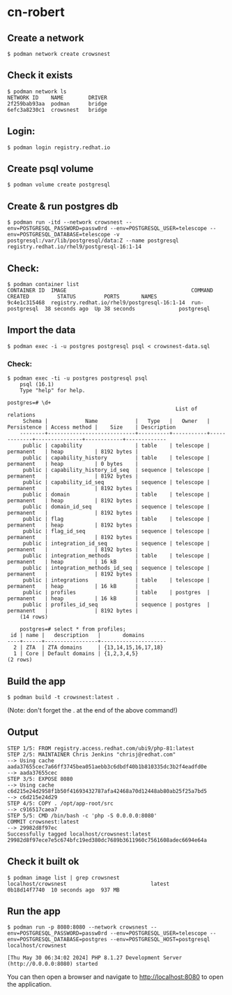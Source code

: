# cn-robert

## Create a network
```$ podman network create crowsnest```

## Check it exists
```
$ podman network ls
NETWORK ID    NAME        DRIVER
2f259bab93aa  podman      bridge
6efc3a8230c1  crowsnest   bridge
```

## Login:
```$ podman login registry.redhat.io```

## Create psql volume
```$ podman volume create postgresql```

## Create & run postgres db
```$ podman run -itd --network crowsnest --env=POSTGRESQL_PASSWORD=passw0rd --env=POSTGRESQL_USER=telescope --env=POSTGRESQL_DATABASE=telescope -v postgresql:/var/lib/postgresql/data:Z --name postgresql registry.redhat.io/rhel9/postgresql-16:1-14```

## Check:
```
$ podman container list
CONTAINER ID  IMAGE                                        COMMAND         CREATED         STATUS         PORTS       NAMES
9c4e1c315468  registry.redhat.io/rhel9/postgresql-16:1-14  run-postgresql  38 seconds ago  Up 38 seconds              postgresql
```    

## Import the data
```$ podman exec -i -u postgres postgresql psql < crowsnest-data.sql```

### Check:
```    
$ podman exec -ti -u postgres postgresql psql
    psql (16.1)
    Type "help" for help.
    
postgres=# \d+
                                                      List of relations
     Schema |            Name            |   Type   |   Owner   | Persistence | Access method |    Size    | Description 
    --------+----------------------------+----------+-----------+-------------+---------------+------------+-------------
     public | capability                 | table    | telescope | permanent   | heap          | 8192 bytes | 
     public | capability_history         | table    | telescope | permanent   | heap          | 0 bytes    | 
     public | capability_history_id_seq  | sequence | telescope | permanent   |               | 8192 bytes | 
     public | capability_id_seq          | sequence | telescope | permanent   |               | 8192 bytes | 
     public | domain                     | table    | telescope | permanent   | heap          | 8192 bytes | 
     public | domain_id_seq              | sequence | telescope | permanent   |               | 8192 bytes | 
     public | flag                       | table    | telescope | permanent   | heap          | 8192 bytes | 
     public | flag_id_seq                | sequence | telescope | permanent   |               | 8192 bytes | 
     public | integration_id_seq         | sequence | telescope | permanent   |               | 8192 bytes | 
     public | integration_methods        | table    | telescope | permanent   | heap          | 16 kB      | 
     public | integration_methods_id_seq | sequence | telescope | permanent   |               | 8192 bytes | 
     public | integrations               | table    | telescope | permanent   | heap          | 16 kB      | 
     public | profiles                   | table    | postgres  | permanent   | heap          | 16 kB      | 
     public | profiles_id_seq            | sequence | postgres  | permanent   |               | 8192 bytes | 
    (14 rows)

    postgres=# select * from profiles;
 id | name |   description   |       domains       
----+------+-----------------+---------------------
  2 | ZTA  | ZTA domains     | {13,14,15,16,17,18}
  1 | Core | Default domains | {1,2,3,4,5}
(2 rows)
```

## Build the app
```
$ podman build -t crowsnest:latest . 
```
(Note: don't forget the . at the end of the above command!)
## Output
```
STEP 1/5: FROM registry.access.redhat.com/ubi9/php-81:latest
STEP 2/5: MAINTAINER Chris Jenkins "chrisj@redhat.com"
--> Using cache aada37655cec7a66ff3745bea051aebb3c6dbdf40b1b810335dc3b2f4eadfd0e
--> aada37655cec
STEP 3/5: EXPOSE 8080
--> Using cache c6d215e24d2958f1b50f41693432787afa42468a70d12448ab80ab25f25a7bd5
--> c6d215e24d29
STEP 4/5: COPY . /opt/app-root/src
--> c916517caea7
STEP 5/5: CMD /bin/bash -c 'php -S 0.0.0.0:8080'
COMMIT crowsnest:latest
--> 29982d8f97ec
Successfully tagged localhost/crowsnest:latest
29982d8f97ece7e5c674bfc19ed380dc7689b3611960c7561608adec6694e64a
```

## Check it built ok
```
$ podman image list | grep crowsnest
localhost/crowsnest                           latest            0b18d14f7740  10 seconds ago  937 MB
```

## Run the app
```
$ podman run -p 8080:8080 --network crowsnest --env=POSTGRESQL_PASSWORD=passw0rd --env=POSTGRESQL_USER=telescope --env=POSTGRESQL_DATABASE=postgres --env=POSTGRESQL_HOST=postgresql localhost/crowsnest

[Thu May 30 06:34:02 2024] PHP 8.1.27 Development Server (http://0.0.0.0:8080) started
```

You can then open a browser and navigate to [http://localhost:8080](http://localhost:8080) to open the application.



